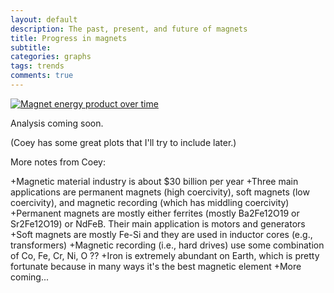 ```yaml
---
layout: default
description: The past, present, and future of magnets
title: Progress in magnets
subtitle: 
categories: graphs
tags: trends
comments: true
---
```


[![Magnet energy product over time](http://www.nature.com/news/2011/110406/images/Magnet750NEW.jpg)](http://www.nature.com/news/2011/110406/full/472022a.html)

Analysis coming soon.

(Coey has some great plots that I'll try to include later.)

More notes from Coey:

+Magnetic material industry is about $30 billion per year
+Three main applications are permanent magnets (high coercivity), soft magnets (low coercivity), and magnetic recording (which has middling coercivity)
+Permanent magnets are mostly either ferrites (mostly Ba2Fe12O19 or Sr2Fe12O19) or NdFeB. Their main application is motors and generators
+Soft magnets are mostly Fe-Si and they are used in inductor cores (e.g., transformers)
+Magnetic recording (i.e., hard drives) use some combination of Co, Fe, Cr, Ni, O ??
+Iron is extremely abundant on Earth, which is pretty fortunate because in many ways it's the best magnetic element
+More coming...